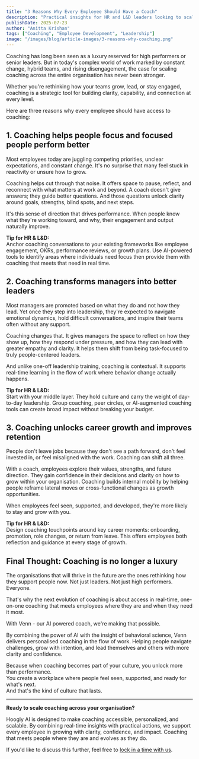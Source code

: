 ```yaml
---
title: "3 Reasons Why Every Employee Should Have a Coach"
description: "Practical insights for HR and L&D leaders looking to scale coaching with impact"
publishDate: 2025-07-23
author: "Anitta Krishan"
tags: ["Coaching", "Employee Development", "Leadership"]
image: "/images/blog/article-images/3-reasons-why-coaching.png"
---
```


Coaching has long been seen as a luxury reserved for high performers or senior leaders. But in today's complex world of work marked by constant change, hybrid teams, and rising disengagement, the case for scaling coaching across the entire organisation has never been stronger.

Whether you're rethinking how your teams grow, lead, or stay engaged, coaching is a strategic tool for building clarity, capability, and connection at every level.

Here are three reasons why every employee should have access to coaching:

## 1. Coaching helps people focus and focused people perform better

Most employees today are juggling competing priorities, unclear expectations, and constant change. It's no surprise that many feel stuck in reactivity or unsure how to grow.

Coaching helps cut through that noise. It offers space to pause, reflect, and reconnect with what matters at work and beyond. A coach doesn't give answers; they guide better questions. And those questions unlock clarity around goals, strengths, blind spots, and next steps.

It's this sense of direction that drives performance. When people know what they're working toward, and why, their engagement and output naturally improve.

**Tip for HR & L&D:**  
Anchor coaching conversations to your existing frameworks like employee engagement, OKRs, performance reviews, or growth plans. Use AI-powered tools to identify areas where individuals need focus then provide them with coaching that meets that need in real time.

## 2. Coaching transforms managers into better leaders

Most managers are promoted based on what they do and not how they lead. Yet once they step into leadership, they're expected to navigate emotional dynamics, hold difficult conversations, and inspire their teams often without any support.

Coaching changes that. It gives managers the space to reflect on how they show up, how they respond under pressure, and how they can lead with greater empathy and clarity. It helps them shift from being task-focused to truly people-centered leaders.

And unlike one-off leadership training, coaching is contextual. It supports real-time learning in the flow of work where behavior change actually happens.

**Tip for HR & L&D:**  
Start with your middle layer. They hold culture and carry the weight of day-to-day leadership. Group coaching, peer circles, or AI-augmented coaching tools can create broad impact without breaking your budget.

## 3. Coaching unlocks career growth and improves retention

People don't leave jobs because they don't see a path forward, don't feel invested in, or feel misaligned with the work. Coaching can shift all three.

With a coach, employees explore their values, strengths, and future direction. They gain confidence in their decisions and clarity on how to grow within your organisation. Coaching builds internal mobility by helping people reframe lateral moves or cross-functional changes as growth opportunities.

When employees feel seen, supported, and developed, they're more likely to stay and grow with you.

**Tip for HR & L&D:**  
Design coaching touchpoints around key career moments: onboarding, promotion, role changes, or return from leave. This offers employees both reflection and guidance at every stage of growth.

## Final Thought: Coaching is no longer a luxury

The organisations that will thrive in the future are the ones rethinking how they support people now. Not just leaders. Not just high performers. Everyone.

That's why the next evolution of coaching is about access in real-time, one-on-one coaching that meets employees where they are and when they need it most.

With Venn - our AI powered coach, we're making that possible.

By combining the power of AI with the insight of behavioral science, Venn delivers personalised coaching in the flow of work. Helping people navigate challenges, grow with intention, and lead themselves and others with more clarity and confidence.

Because when coaching becomes part of your culture, you unlock more than performance.  
You create a workplace where people feel seen, supported, and ready for what's next.  
And that's the kind of culture that lasts.

---

**Ready to scale coaching across your organisation?**

Hoogly AI is designed to make coaching accessible, personalized, and scalable. By combining real-time insights with practical actions, we support every employee in growing with clarity, confidence, and impact. Coaching that meets people where they are and evolves as they do.

If you'd like to discuss this further, feel free to [lock in a time with us](https://calendly.com/hoogly/30min). 